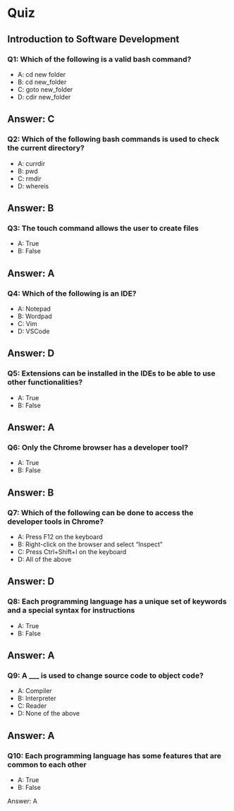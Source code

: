 # Quiz

## Introduction to Software Development

### Q1: Which of the following is a valid bash command?
- A: cd new folder
- B: cd new_folder
- C: goto new_folder
- D: cdir new_folder

Answer: C
---

### Q2: Which of the following bash commands is used to check the current directory?
- A: currdir
- B: pwd
- C: rmdir
- D: whereis

Answer: B
---

### Q3: The touch command allows the user to create files
- A: True
- B: False

Answer: A
---

### Q4: Which of the following is an IDE?
- A: Notepad
- B: Wordpad
- C: Vim
- D: VSCode

Answer: D
---

### Q5: Extensions can be installed in the IDEs to be able to use other functionalities?
- A: True
- B: False

Answer: A
---

### Q6: Only the Chrome browser has a developer tool?
- A: True
- B: False

Answer: B
---

### Q7: Which of the following can be done to access the developer tools in Chrome?
- A: Press F12 on the keyboard
- B: Right-click on the browser and select “Inspect”
- C: Press Ctrl+Shift+I on the keyboard
- D: All of the above

Answer: D
---

### Q8: Each programming language has a unique set of keywords and a special syntax for instructions
- A: True
- B: False

Answer: A
---

### Q9: A ___ is used to change source code to object code?
- A: Compiler
- B: Interpreter
- C: Reader
- D: None of the above

Answer: A
---

### Q10: Each programming language has some features that are common to each other
- A: True
- B: False

Answer: A